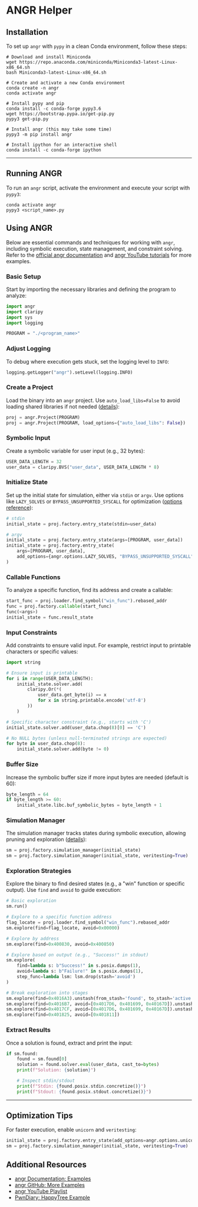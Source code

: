 # ANGR Helper

## Installation

To set up `angr` with `pypy` in a clean Conda environment, follow these steps:

```shell
# Download and install Miniconda
wget https://repo.anaconda.com/miniconda/Miniconda3-latest-Linux-x86_64.sh
bash Miniconda3-latest-Linux-x86_64.sh

# Create and activate a new Conda environment
conda create -n angr
conda activate angr

# Install pypy and pip
conda install -c conda-forge pypy3.6
wget https://bootstrap.pypa.io/get-pip.py
pypy3 get-pip.py

# Install angr (this may take some time)
pypy3 -m pip install angr

# Install ipython for an interactive shell
conda install -c conda-forge ipython
```

---

## Running ANGR

To run an `angr` script, activate the environment and execute your script with `pypy3`:

```shell
conda activate angr
pypy3 <script_name>.py
```

## Using ANGR

Below are essential commands and techniques for working with `angr`, including symbolic execution, state management, and constraint solving. Refer to the [official angr documentation](https://docs.angr.io/examples) and [angr YouTube tutorials](https://www.youtube.com/playlist?list=PL-nPhof8EyrGKytps3g582KNiJyIAOtBG) for more examples.

### Basic Setup

Start by importing the necessary libraries and defining the program to analyze:

```python
import angr
import claripy
import sys
import logging

PROGRAM = "./<program_name>"
```

### Adjust Logging

To debug where execution gets stuck, set the logging level to `INFO`:

```python
logging.getLogger("angr").setLevel(logging.INFO)
```

### Create a Project

Load the binary into an `angr` project. Use `auto_load_libs=False` to avoid loading shared libraries if not needed ([details](https://docs.angr.io/built-in-analyses/cfg#shared-libraries)):

```python
proj = angr.Project(PROGRAM)
proj = angr.Project(PROGRAM, load_options={"auto_load_libs": False})
```

### Symbolic Input

Create a symbolic variable for user input (e.g., 32 bytes):

```python
USER_DATA_LENGTH = 32
user_data = claripy.BVS("user_data", USER_DATA_LENGTH * 8)
```

### Initialize State

Set up the initial state for simulation, either via `stdin` or `argv`. Use options like `LAZY_SOLVES` or `BYPASS_UNSUPPORTED_SYSCALL` for optimization ([options reference](https://docs.angr.io/appendix/options#options)):

```python
# stdin
initial_state = proj.factory.entry_state(stdin=user_data)

# argv
initial_state = proj.factory.entry_state(args=[PROGRAM, user_data])
initial_state = proj.factory.entry_state(
    args=[PROGRAM, user_data],
    add_options={angr.options.LAZY_SOLVES, "BYPASS_UNSUPPORTED_SYSCALL"}
)
```

### Callable Functions

To analyze a specific function, find its address and create a callable:

```python
start_func = proj.loader.find_symbol("win_func").rebased_addr
func = proj.factory.callable(start_func)
func(<args>)
initial_state = func.result_state
```

### Input Constraints

Add constraints to ensure valid input. For example, restrict input to printable characters or specific values:

```python
import string

# Ensure input is printable
for i in range(USER_DATA_LENGTH):
    initial_state.solver.add(
        claripy.Or(*(
            user_data.get_byte(i) == x
            for x in string.printable.encode('utf-8')
        ))
    )

# Specific character constraint (e.g., starts with 'C')
initial_state.solver.add(user_data.chop(8)[0] == 'C')

# No NULL bytes (unless null-terminated strings are expected)
for byte in user_data.chop(8):
    initial_state.solver.add(byte != 0)
```

### Buffer Size

Increase the symbolic buffer size if more input bytes are needed (default is 60):

```python
byte_length = 64
if byte_length >= 60:
    initial_state.libc.buf_symbolic_bytes = byte_length + 1
```

### Simulation Manager

The simulation manager tracks states during symbolic execution, allowing pruning and exploration ([details](https://docs.angr.io/core-concepts/analyses#simulation-managers)):

```python
sm = proj.factory.simulation_manager(initial_state)
sm = proj.factory.simulation_manager(initial_state, veritesting=True)
```

### Exploration Strategies

Explore the binary to find desired states (e.g., a "win" function or specific output). Use `find` and `avoid` to guide execution:

```python
# Basic exploration
sm.run()

# Explore to a specific function address
flag_locate = proj.loader.find_symbol("win_func").rebased_addr
sm.explore(find=flag_locate, avoid=0x00000)

# Explore by address
sm.explore(find=0x400830, avoid=0x400850)

# Explore based on output (e.g., "Success!" in stdout)
sm.explore(
    find=lambda s: b"Success!" in s.posix.dumps(1),
    avoid=lambda s: b"Failure!" in s.posix.dumps(1),
    step_func=lambda lsm: lsm.drop(stash='avoid')
)

# Break exploration into stages
sm.explore(find=0x4016A3).unstash(from_stash='found', to_stash='active')
sm.explore(find=0x4016B7, avoid=[0x4017D6, 0x401699, 0x40167D]).unstash(from_stash='found', to_stash='active')
sm.explore(find=0x4017CF, avoid=[0x4017D6, 0x401699, 0x40167D]).unstash(from_stash='found', to_stash='active')
sm.explore(find=0x401825, avoid=[0x401811])
```

### Extract Results

Once a solution is found, extract and print the input:

```python
if sm.found:
    found = sm.found[0]
    solution = found.solver.eval(user_data, cast_to=bytes)
    print(f"Solution: {solution}")

    # Inspect stdin/stdout
    print(f"Stdin: {found.posix.stdin.concretize()}")
    print(f"Stdout: {found.posix.stdout.concretize()}")
```

---

## Optimization Tips

For faster execution, enable `unicorn` and `veritesting`:

```python
initial_state = proj.factory.entry_state(add_options=angr.options.unicorn)
sm = proj.factory.simulation_manager(initial_state, veritesting=True)
```

## Additional Resources

- [angr Documentation: Examples](https://docs.angr.io/examples)
- [angr GitHub: More Examples](https://github.com/angr/angr-doc/blob/master/docs/more-examples.md)
- [angr YouTube Playlist](https://www.youtube.com/playlist?list=PL-nPhof8EyrGKytps3g582KNiJyIAOtBG)
- [PwnDiary: HappyTree Example](https://pwndiary.com/0ctf-2020-happytree)
